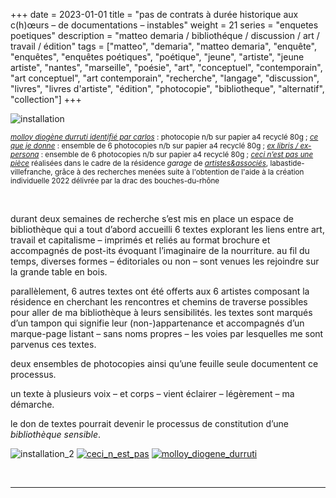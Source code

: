 +++
date = 2023-01-01
title = "pas de contrats à durée historique aux c(h)œurs – de documentations – instables"
weight = 21
series = "enquetes poetiques"
description = "matteo demaria / bibliothéque / discussion / art / travail / édition"
tags = ["matteo", "demaria", "matteo demaria", "enquête", "enquêtes", "enquêtes poétiques", "poétique", "jeune", "artiste", "jeune artiste", "nantes", "marseille", "poésie", "art", "conceptuel", "contemporain", "art conceptuel", "art contemporain", "recherche", "langage", "discussion", "livres", "livres d'artiste", "édition", "photocopie", "bibliotheque", "alternatif", "collection"]
+++

![installation](/images/c_d_i/cdi_install.gif)

<sup>[*molloy diogène durruti identifié par carlos*](/pdfs/c_d_i/doc_molloy_diogene_durruti.pdf) : photocopie n/b sur papier a4 recyclé 80g ; [*ce que je donne*](/pdfs/c_d_i/doc_ce_que_je_donne.pdf) : ensemble de 6 photocopies n/b sur papier a4 recyclé 80g ; [*ex libris / ex-persona*](/pdfs/c_d_i/doc_ex_libris_ex-persona.pdf) : ensemble de 6 photocopies n/b sur papier a4 recyclé 80g ; [*ceci n’est pas une pièce*](/pdfs/c_d_i/doc_ceci_n_est_pas.pdf)
réalisées dans le cadre de la résidence *garage* de [*artistes&associés*](https://www.artistesetassocies.fr/), labastide-villefranche, grâce à des recherches menées suite à l'obtention de l'aide à la création individuelle 2022 délivrée par la drac des bouches-du-rhône</sup>

<br/>

durant deux semaines de recherche s’est mis en place un espace de bibliothèque qui a tout d’abord accueilli 6 textes explorant les liens entre art, travail et capitalisme – imprimés et reliés au format brochure et accompagnés de post-its évoquant l’imaginaire de la nourriture.
au fil du temps, diverses formes – éditoriales ou non – sont venues les rejoindre sur la grande table en bois.

parallèlement, 6 autres textes ont été offerts aux 6 artistes composant la résidence en cherchant les rencontres et chemins de traverse possibles pour aller de ma bibliothèque à leurs sensibilités. les textes sont marqués d’un tampon qui signifie leur (non-)appartenance et accompagnés d’un marque-page listant – sans noms propres – les voies par lesquelles me sont parvenus ces textes.

deux ensembles de photocopies ainsi qu’une feuille seule documentent ce processus.

un texte à plusieurs voix – et corps – vient éclairer – légèrement – ma démarche.

le don de textes pourrait devenir le processus de constitution d’une *bibliothèque sensible*.

![installation_2](/images/c_d_i/cdi_install_2.gif)
[![ceci_n_est_pas](/images/c_d_i/cdi_ceci_n_est_pas.gif)](/pdfs/c_d_i/doc_ceci_n_est_pas.pdf)
[![molloy_diogene_durruti](/images/c_d_i/cdi_molloy_diogene_durruti.gif)](/pdfs/c_d_i/doc_molloy_diogene_durruti.pdf)


<br/>
<hr>
